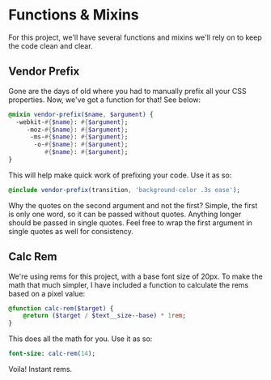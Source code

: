 # Functions & Mixins

For this project, we'll have several functions and mixins we'll rely on to keep the code clean and clear.

## Vendor Prefix

Gone are the days of old where you had to manually prefix all your CSS properties. Now, we've got a function for that! See below:

```sass
@mixin vendor-prefix($name, $argument) {
  -webkit-#{$name}: #{$argument};
     -moz-#{$name}: #{$argument};
      -ms-#{$name}: #{$argument};
       -o-#{$name}: #{$argument};
          #{$name}: #{$argument};
}
```

This will help make quick work of prefixing your code. Use it as so:

```sass
@include vendor-prefix(transition, 'background-color .3s ease');
```

Why the quotes on the second argument and not the first? Simple, the first is only one word, so it can be passed without quotes. Anything longer should be passed in single quotes. Feel free to wrap the first argument in single quotes as well for consistency.

## Calc Rem

We're using rems for this project, with a base font size of 20px. To make the math that much simpler, I have included a function to calculate the rems based on a pixel value:

```sass
@function calc-rem($target) {
    @return ($target / $text__size--base) * 1rem;
}
```

This does all the math for you. Use it as so:

```sass
font-size: calc-rem(14);
```

Voila! Instant rems.
